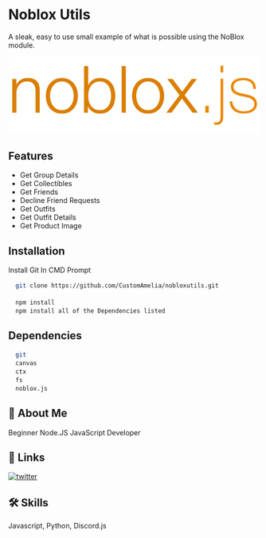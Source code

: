 
# Noblox Utils

A sleak, easy to use small example of what is possible using the NoBlox module.

<img src="https://raw.githubusercontent.com/noblox/noblox.js/master/img/noblox-js.png" alt="Noblox.js Logo">

## Features

- Get Group Details
- Get Collectibles
- Get Friends
- Decline Friend Requests
- Get Outfits
- Get Outfit Details
- Get Product Image
## Installation

Install Git
In CMD Prompt
```bash
  git clone https://github.com/CustomAmelia/nobloxutils.git

  npm install
  npm install all of the Dependencies listed
```


## Dependencies


```bash
  git
  canvas
  ctx
  fs
  noblox.js
```
    
## 🚀 About Me
Beginner Node.JS JavaScript Developer


## 🔗 Links
[![twitter](https://img.shields.io/badge/twitter-1DA1F2?style=for-the-badge&logo=twitter&logoColor=white)](https://twitter.com/)


## 🛠 Skills
Javascript, Python, Discord.js

